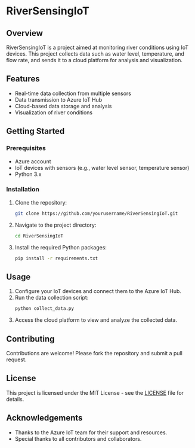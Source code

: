 # RiverSensingIoT

## Overview
RiverSensingIoT is a project aimed at monitoring river conditions using IoT devices. This project collects data such as water level, temperature, and flow rate, and sends it to a cloud platform for analysis and visualization.

## Features
- Real-time data collection from multiple sensors
- Data transmission to Azure IoT Hub
- Cloud-based data storage and analysis
- Visualization of river conditions

## Getting Started

### Prerequisites
- Azure account
- IoT devices with sensors (e.g., water level sensor, temperature sensor)
- Python 3.x

### Installation
1. Clone the repository:
    ```sh
    git clone https://github.com/yourusername/RiverSensingIoT.git
    ```
2. Navigate to the project directory:
    ```sh
    cd RiverSensingIoT
    ```
3. Install the required Python packages:
    ```sh
    pip install -r requirements.txt
    ```

## Usage
1. Configure your IoT devices and connect them to the Azure IoT Hub.
2. Run the data collection script:
    ```sh
    python collect_data.py
    ```
3. Access the cloud platform to view and analyze the collected data.

## Contributing
Contributions are welcome! Please fork the repository and submit a pull request.

## License
This project is licensed under the MIT License - see the [LICENSE](LICENSE) file for details.

## Acknowledgements
- Thanks to the Azure IoT team for their support and resources.
- Special thanks to all contributors and collaborators.
